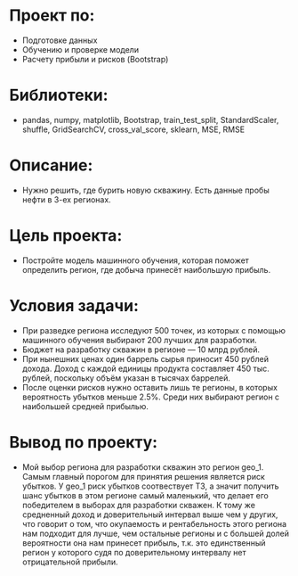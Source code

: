 # Проект по:

- Подготовке данных
- Обучению и проверке модели
- Расчету прибыли и рисков (Bootstrap)

# Библиотеки:

- pandas, numpy, matplotlib, Bootstrap, train_test_split, StandardScaler, shuffle, GridSearchCV, cross_val_score, sklearn, MSE, RMSE

# Описание:

- Нужно решить, где бурить новую скважину. Есть данные пробы нефти в 3-ех регионах.

# Цель проекта:

- Постройте модель машинного обучения, которая поможет определить регион, где добыча принесёт наибольшую прибыль.

# Условия задачи:

- При разведке региона исследуют 500 точек, из которых с помощью машинного обучения выбирают 200 лучших для разработки.
- Бюджет на разработку скважин в регионе — 10 млрд рублей.
- При нынешних ценах один баррель сырья приносит 450 рублей дохода. Доход с каждой единицы продукта составляет 450 тыс. рублей, поскольку объём указан в тысячах баррелей.
- После оценки рисков нужно оставить лишь те регионы, в которых вероятность убытков меньше 2.5%. Среди них выбирают регион с наибольшей средней прибылью.

# Вывод по проекту:

- Мой выбор региона для разработки скважин это регион geo_1. Самым главный порогом для принятия решения является риск убытков. У geo_1 риск убытков соотвествует Т3, а значит получить шанс убытков в этом регионе самый маленький, что делает его победителем в выборах для разработки скважен. К тому же средненный доход и доверительный интервал выше чем у других, что говорит о том, что окупаемость и рентабельность этого региона нам подходит для лучше, чем остальные регионы и с большей долей вероятности она нам принесет прибыль, т.к. это единственный регион у которого судя по доверительному интервалу нет отрицательной прибыли.